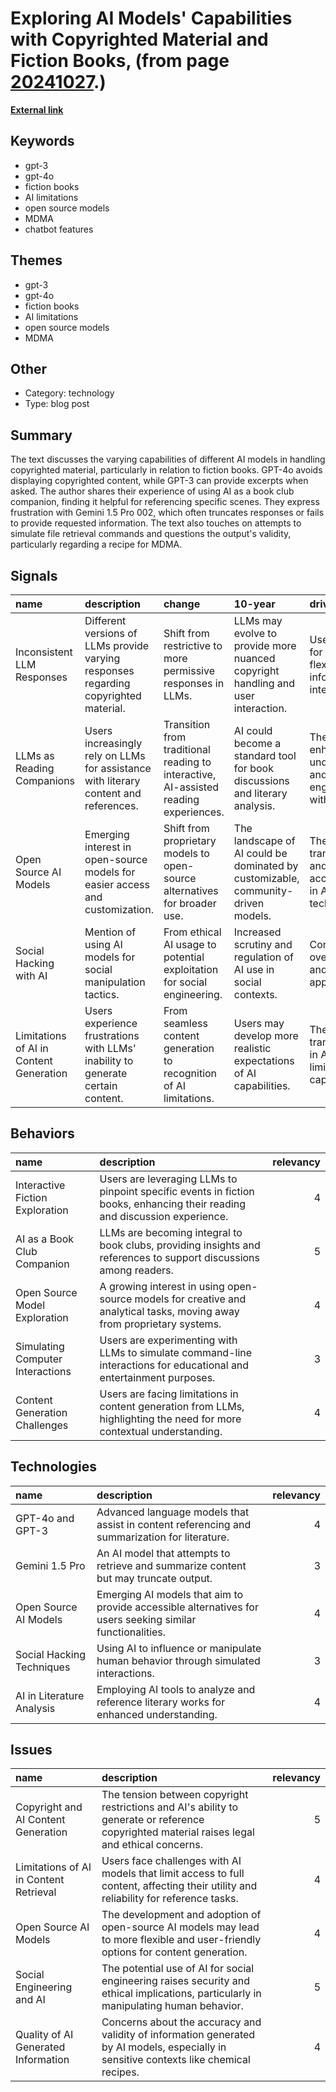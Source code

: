 # __Exploring AI Models' Capabilities with Copyrighted Material and Fiction Books__, (from page [20241027](https://kghosh.substack.com/p/20241027).)

__[External link](https://news.ycombinator.com/item?id=41874286&utm_medium=newsletter&_bhlid=4f35573949cdb8e3c83455e0d206b0dd7e731e40)__



## Keywords

* gpt-3
* gpt-4o
* fiction books
* AI limitations
* open source models
* MDMA
* chatbot features

## Themes

* gpt-3
* gpt-4o
* fiction books
* AI limitations
* open source models
* MDMA

## Other

* Category: technology
* Type: blog post

## Summary

The text discusses the varying capabilities of different AI models in handling copyrighted material, particularly in relation to fiction books. GPT-4o avoids displaying copyrighted content, while GPT-3 can provide excerpts when asked. The author shares their experience of using AI as a book club companion, finding it helpful for referencing specific scenes. They express frustration with Gemini 1.5 Pro 002, which often truncates responses or fails to provide requested information. The text also touches on attempts to simulate file retrieval commands and questions the output's validity, particularly regarding a recipe for MDMA.

## Signals

| name                                    | description                                                                          | change                                                                               | 10-year                                                                          | driving-force                                                    |   relevancy |
|:----------------------------------------|:-------------------------------------------------------------------------------------|:-------------------------------------------------------------------------------------|:---------------------------------------------------------------------------------|:-----------------------------------------------------------------|------------:|
| Inconsistent LLM Responses              | Different versions of LLMs provide varying responses regarding copyrighted material. | Shift from restrictive to more permissive responses in LLMs.                         | LLMs may evolve to provide more nuanced copyright handling and user interaction. | User demand for more flexible and informative AI interactions.   |           4 |
| LLMs as Reading Companions              | Users increasingly rely on LLMs for assistance with literary content and references. | Transition from traditional reading to interactive, AI-assisted reading experiences. | AI could become a standard tool for book discussions and literary analysis.      | The desire for enhanced understanding and engagement with texts. |           5 |
| Open Source AI Models                   | Emerging interest in open-source models for easier access and customization.         | Shift from proprietary models to open-source alternatives for broader use.           | The landscape of AI could be dominated by customizable, community-driven models. | The push for transparency and accessibility in AI technology.    |           4 |
| Social Hacking with AI                  | Mention of using AI models for social manipulation tactics.                          | From ethical AI usage to potential exploitation for social engineering.              | Increased scrutiny and regulation of AI use in social contexts.                  | Concerns over privacy and ethical AI applications.               |           4 |
| Limitations of AI in Content Generation | Users experience frustrations with LLMs' inability to generate certain content.      | From seamless content generation to recognition of AI limitations.                   | Users may develop more realistic expectations of AI capabilities.                | The need for transparency in AI limitations and capabilities.    |           5 |

## Behaviors

| name                             | description                                                                                                                |   relevancy |
|:---------------------------------|:---------------------------------------------------------------------------------------------------------------------------|------------:|
| Interactive Fiction Exploration  | Users are leveraging LLMs to pinpoint specific events in fiction books, enhancing their reading and discussion experience. |           4 |
| AI as a Book Club Companion      | LLMs are becoming integral to book clubs, providing insights and references to support discussions among readers.          |           5 |
| Open Source Model Exploration    | A growing interest in using open-source models for creative and analytical tasks, moving away from proprietary systems.    |           4 |
| Simulating Computer Interactions | Users are experimenting with LLMs to simulate command-line interactions for educational and entertainment purposes.        |           3 |
| Content Generation Challenges    | Users are facing limitations in content generation from LLMs, highlighting the need for more contextual understanding.     |           4 |

## Technologies

| name                      | description                                                                                               |   relevancy |
|:--------------------------|:----------------------------------------------------------------------------------------------------------|------------:|
| GPT-4o and GPT-3          | Advanced language models that assist in content referencing and summarization for literature.             |           4 |
| Gemini 1.5 Pro            | An AI model that attempts to retrieve and summarize content but may truncate output.                      |           3 |
| Open Source AI Models     | Emerging AI models that aim to provide accessible alternatives for users seeking similar functionalities. |           4 |
| Social Hacking Techniques | Using AI to influence or manipulate human behavior through simulated interactions.                        |           3 |
| AI in Literature Analysis | Employing AI tools to analyze and reference literary works for enhanced understanding.                    |           4 |

## Issues

| name                                   | description                                                                                                                                  |   relevancy |
|:---------------------------------------|:---------------------------------------------------------------------------------------------------------------------------------------------|------------:|
| Copyright and AI Content Generation    | The tension between copyright restrictions and AI's ability to generate or reference copyrighted material raises legal and ethical concerns. |           5 |
| Limitations of AI in Content Retrieval | Users face challenges with AI models that limit access to full content, affecting their utility and reliability for reference tasks.         |           4 |
| Open Source AI Models                  | The development and adoption of open-source AI models may lead to more flexible and user-friendly options for content generation.            |           4 |
| Social Engineering and AI              | The potential use of AI for social engineering raises security and ethical implications, particularly in manipulating human behavior.        |           5 |
| Quality of AI Generated Information    | Concerns about the accuracy and validity of information generated by AI models, especially in sensitive contexts like chemical recipes.      |           4 |